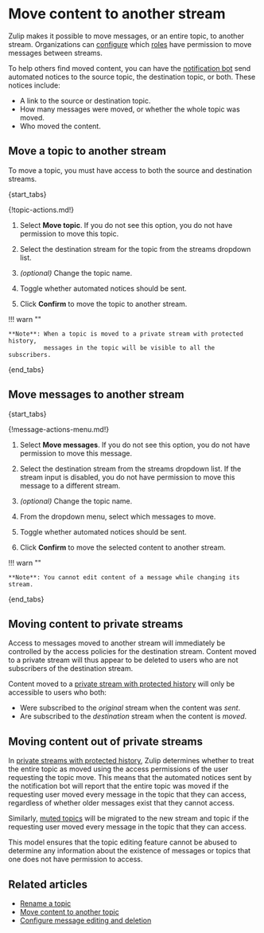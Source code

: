# Move content to another stream

Zulip makes it possible to move messages, or an entire topic, to another
stream. Organizations can [configure][move-permission-setting] which
[roles](/help/roles-and-permissions) have permission to move messages
between streams.

To help others find moved content, you can have the [notification
bot][notification-bot] send automated notices to the source topic, the
destination topic, or both. These notices include:

* A link to the source or destination topic.
* How many messages were moved, or whether the whole topic was moved.
* Who moved the content.

## Move a topic to another stream

To move a topic, you must have access to both the source and
destination streams.

{start_tabs}

{!topic-actions.md!}

1. Select **Move topic**. If you do not see this option, you do not have permission
   to move this topic.

1. Select the destination stream for the topic from the streams dropdown list.

1. _(optional)_ Change the topic name.

1. Toggle whether automated notices should be sent.

1. Click **Confirm** to move the topic to another stream.


!!! warn ""

    **Note**: When a topic is moved to a private stream with protected history,
              messages in the topic will be visible to all the subscribers.


{end_tabs}

## Move messages to another stream

{start_tabs}

{!message-actions-menu.md!}

1. Select **Move messages**. If you do not see this option, you do not have permission
   to move this message.

1. Select the destination stream from the streams dropdown list. If
   the stream input is disabled, you do not have permission to move
   this message to a different stream.

1. _(optional)_ Change the topic name.

1. From the dropdown menu, select which messages to move.

1. Toggle whether automated notices should be sent.

1. Click **Confirm** to move the selected content to another stream.


!!! warn ""

    **Note**: You cannot edit content of a message while changing its stream.

{end_tabs}

## Moving content to private streams

Access to messages moved to another stream will immediately be controlled by the
access policies for the destination stream. Content moved to a private stream will
thus appear to be deleted to users who are not subscribers of the destination stream.

Content moved to a [private stream with protected history](/help/stream-permissions)
will only be accessible to users who both:

* Were subscribed to the *original* stream when the content was *sent*.
* Are subscribed to the *destination* stream when the content is *moved*.

## Moving content out of private streams

In [private streams with protected history](/help/stream-permissions),
Zulip determines whether to treat the entire topic as moved using the
access permissions of the user requesting the topic move. This means
that the automated notices sent by the notification bot will report
that the entire topic was moved if the requesting user moved every
message in the topic that they can access, regardless of whether older
messages exist that they cannot access.

Similarly, [muted topics](/help/mute-a-topic) will be migrated to the
new stream and topic if the requesting user moved every message in the
topic that they can access.

This model ensures that the topic editing feature cannot be abused to
determine any information about the existence of messages or topics
that one does not have permission to access.

## Related articles

* [Rename a topic](/help/rename-a-topic)
* [Move content to another topic](/help/move-content-to-another-topic)
* [Configure message editing and deletion](/help/configure-message-editing-and-deletion)

[move-permission-setting]: /help/configure-message-editing-and-deletion#configure-who-can-move-topics-between-streams
[notification-bot]: /help/configure-notification-bot

